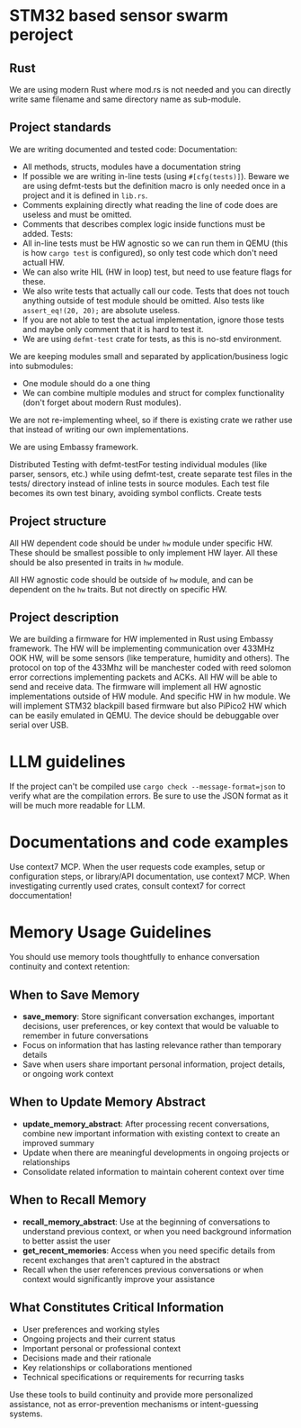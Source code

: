 # STM32 based sensor swarm peroject

## Rust

We are using modern Rust where mod.rs is not needed and you can directly write same filename and same directory name as sub-module.

## Project standards

We are writing documented and tested code:
Documentation:
  - All methods, structs, modules have a documentation string
  - If possible we are writing in-line tests (using `#[cfg(tests)]`). Beware we are using defmt-tests but the definition macro is only needed once in a project and it is defined in `lib.rs`.
  - Comments explaining directly what reading the line of code does are useless and must be omitted.
  - Comments that describes complex logic inside functions must be added.
Tests:
  - All in-line tests must be HW agnostic so we can run them in QEMU (this is how `cargo test` is configured), so only test code which don't need actuall HW.
  - We can also write HIL (HW in loop) test, but need to use feature flags for these.
  - We also write tests that actually call our code. Tests that does not touch anything outside of test module should be omitted. Also tests like `assert_eq!(20, 20);` are absolute useless.
  - If you are not able to test the actual implementation, ignore those tests and maybe only comment that it is hard to test it.
  - We are using `defmt-test` crate for tests, as this is no-std environment.

We are keeping modules small and separated by application/business logic into submodules:
  - One module should do a one thing
  - We can combine multiple modules and struct for complex functionality (don't forget about modern Rust modules).

We are not re-implementing wheel,
so if there is existing crate we rather use that instead of writing our own implementations.

We are using Embassy framework.

Distributed Testing with defmt-testFor testing individual modules (like parser, sensors, etc.) while using defmt-test, create separate test files in the tests/ directory instead of inline tests in source modules. Each test file becomes its own test binary, avoiding symbol conflicts. Create tests


## Project structure

All HW dependent code should be under `hw` module under specific HW.
These should be smallest possible to only implement HW layer.
All these should be also presented in traits in `hw` module.

All HW agnostic code should be outside of `hw` module, and can be dependent on the `hw` traits.
But not directly on specific HW.


## Project description

We are building a firmware for HW implemented in Rust using Embassy framework.
The HW will be implementing communication over 433MHz OOK HW, will be some sensors
(like temperature, humidity and others).
The protocol on top of the 433Mhz will be manchester coded with reed solomon error corrections implementing packets and ACKs.
All HW will be able to send and receive data.
The firmware will implement all HW agnostic implementations outside of HW module.
And specific HW in hw module.
We will implement STM32 blackpill based firmware but also PiPico2 HW which can be easily emulated in QEMU.
The device should be debuggable over serial over USB.


# LLM guidelines

If the project can't be compiled use `cargo check --message-format=json` to verify what are the compilation errors.
Be sure to use the JSON format as it will be much more readable for LLM.


# Documentations and code examples

Use context7 MCP.
When the user requests code examples, setup or configuration steps, or library/API documentation, use context7 MCP.
When investigating currently used crates, consult context7 for correct doccumentation!


# Memory Usage Guidelines

You should use memory tools thoughtfully to enhance conversation continuity and context retention:

## When to Save Memory
- **save_memory**: Store significant conversation exchanges, important decisions, user preferences, or key context that would be valuable to remember in future conversations
- Focus on information that has lasting relevance rather than temporary details
- Save when users share important personal information, project details, or ongoing work context

## When to Update Memory Abstract
- **update_memory_abstract**: After processing recent conversations, combine new important information with existing context to create an improved summary
- Update when there are meaningful developments in ongoing projects or relationships
- Consolidate related information to maintain coherent context over time

## When to Recall Memory
- **recall_memory_abstract**: Use at the beginning of conversations to understand previous context, or when you need background information to better assist the user
- **get_recent_memories**: Access when you need specific details from recent exchanges that aren't captured in the abstract
- Recall when the user references previous conversations or when context would significantly improve your assistance

## What Constitutes Critical Information
- User preferences and working styles
- Ongoing projects and their current status
- Important personal or professional context
- Decisions made and their rationale
- Key relationships or collaborations mentioned
- Technical specifications or requirements for recurring tasks

Use these tools to build continuity and provide more personalized assistance, not as error-prevention mechanisms or intent-guessing systems.